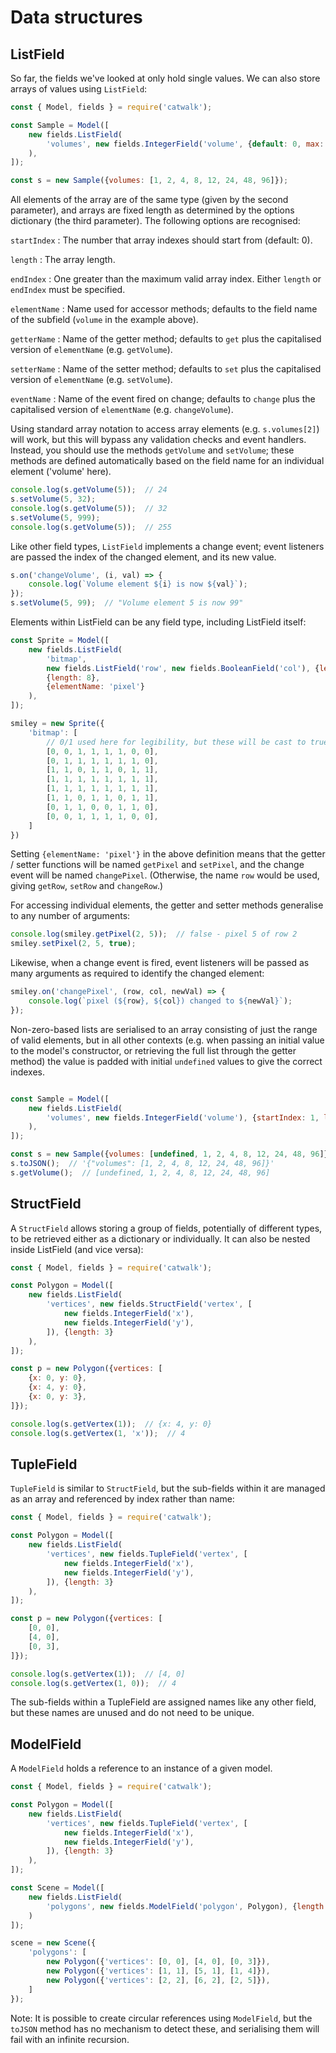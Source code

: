 # Data structures

## ListField

So far, the fields we've looked at only hold single values. We can also store arrays of values using `ListField`:

```javascript
const { Model, fields } = require('catwalk');

const Sample = Model([
    new fields.ListField(
        'volumes', new fields.IntegerField('volume', {default: 0, max: 255}), {length: 8}
    ),
]);

const s = new Sample({volumes: [1, 2, 4, 8, 12, 24, 48, 96]});
```

All elements of the array are of the same type (given by the second parameter), and arrays are fixed length as determined by the options dictionary (the third parameter). The following options are recognised:

`startIndex`
: The number that array indexes should start from (default: 0).

`length`
: The array length.

`endIndex`
: One greater than the maximum valid array index. Either `length` or `endIndex` must be specified.

`elementName`
: Name used for accessor methods; defaults to the field name of the subfield (`volume` in the example above).

`getterName`
: Name of the getter method; defaults to `get` plus the capitalised version of `elementName` (e.g. `getVolume`).

`setterName`
: Name of the setter method; defaults to `set` plus the capitalised version of `elementName` (e.g. `setVolume`).

`eventName`
: Name of the event fired on change; defaults to `change` plus the capitalised version of `elementName` (e.g. `changeVolume`).

Using standard array notation to access array elements (e.g. `s.volumes[2]`) will work, but this will bypass any validation checks and event handlers. Instead, you should use the methods `getVolume` and `setVolume`; these methods are defined automatically based on the field name for an individual element ('volume' here).

```javascript
console.log(s.getVolume(5));  // 24
s.setVolume(5, 32);
console.log(s.getVolume(5));  // 32
s.setVolume(5, 999);
console.log(s.getVolume(5));  // 255
```

Like other field types, `ListField` implements a change event; event listeners are passed the index of the changed element, and its new value.

```javascript
s.on('changeVolume', (i, val) => {
    console.log(`Volume element ${i} is now ${val}`);
});
s.setVolume(5, 99);  // "Volume element 5 is now 99"
```

Elements within ListField can be any field type, including ListField itself:

```javascript
const Sprite = Model([
    new fields.ListField(
        'bitmap',
        new fields.ListField('row', new fields.BooleanField('col'), {length: 8}),
        {length: 8},
        {elementName: 'pixel'}
    ),
]);

smiley = new Sprite({
    'bitmap': [
        // 0/1 used here for legibility, but these will be cast to true/false by BooleanField
        [0, 0, 1, 1, 1, 1, 0, 0],
        [0, 1, 1, 1, 1, 1, 1, 0],
        [1, 1, 0, 1, 1, 0, 1, 1],
        [1, 1, 1, 1, 1, 1, 1, 1],
        [1, 1, 1, 1, 1, 1, 1, 1],
        [1, 1, 0, 1, 1, 0, 1, 1],
        [0, 1, 1, 0, 0, 1, 1, 0],
        [0, 0, 1, 1, 1, 1, 0, 0],
    ]
})
```

Setting `{elementName: 'pixel'}` in the above definition means that the getter / setter functions will be named `getPixel` and `setPixel`, and the change event will be named `changePixel`. (Otherwise, the name `row` would be used, giving `getRow`, `setRow` and `changeRow`.)

For accessing individual elements, the getter and setter methods generalise to any number of arguments:

```javascript
console.log(smiley.getPixel(2, 5));  // false - pixel 5 of row 2
smiley.setPixel(2, 5, true);
```

Likewise, when a change event is fired, event listeners will be passed as many arguments as required to identify the changed element:

```javascript
smiley.on('changePixel', (row, col, newVal) => {
    console.log(`pixel (${row}, ${col}) changed to ${newVal}`);
});
```

Non-zero-based lists are serialised to an array consisting of just the range of valid elements, but in all other contexts (e.g. when passing an initial value to the model's constructor, or retrieving the full list through the getter method) the value is padded with initial `undefined` values to give the correct indexes.

```javascript

const Sample = Model([
    new fields.ListField(
        'volumes', new fields.IntegerField('volume'), {startIndex: 1, length: 8}
    ),
]);

const s = new Sample({volumes: [undefined, 1, 2, 4, 8, 12, 24, 48, 96]});
s.toJSON();  // '{"volumes": [1, 2, 4, 8, 12, 24, 48, 96]}'
s.getVolume();  // [undefined, 1, 2, 4, 8, 12, 24, 48, 96]
```

## StructField

A `StructField` allows storing a group of fields, potentially of different types, to be retrieved either as a dictionary or individually. It can also be nested inside ListField (and vice versa):

```javascript
const { Model, fields } = require('catwalk');

const Polygon = Model([
    new fields.ListField(
        'vertices', new fields.StructField('vertex', [
            new fields.IntegerField('x'),
            new fields.IntegerField('y'),
        ]), {length: 3}
    ),
]);

const p = new Polygon({vertices: [
    {x: 0, y: 0},
    {x: 4, y: 0},
    {x: 0, y: 3},
]});

console.log(s.getVertex(1));  // {x: 4, y: 0}
console.log(s.getVertex(1, 'x'));  // 4
```

## TupleField

`TupleField` is similar to `StructField`, but the sub-fields within it are managed as an array and referenced by index rather than name:

```javascript
const { Model, fields } = require('catwalk');

const Polygon = Model([
    new fields.ListField(
        'vertices', new fields.TupleField('vertex', [
            new fields.IntegerField('x'),
            new fields.IntegerField('y'),
        ]), {length: 3}
    ),
]);

const p = new Polygon({vertices: [
    [0, 0],
    [4, 0],
    [0, 3],
]});

console.log(s.getVertex(1));  // [4, 0]
console.log(s.getVertex(1, 0));  // 4
```

The sub-fields within a TupleField are assigned names like any other field, but these names are unused and do not need to be unique.

## ModelField

A `ModelField` holds a reference to an instance of a given model.

```javascript
const { Model, fields } = require('catwalk');

const Polygon = Model([
    new fields.ListField(
        'vertices', new fields.TupleField('vertex', [
            new fields.IntegerField('x'),
            new fields.IntegerField('y'),
        ]), {length: 3}
    ),
]);

const Scene = Model([
    new fields.ListField(
        'polygons', new fields.ModelField('polygon', Polygon), {length: 3}
    )
]);

scene = new Scene({
    'polygons': [
        new Polygon({'vertices': [0, 0], [4, 0], [0, 3]}),
        new Polygon({'vertices': [1, 1], [5, 1], [1, 4]}),
        new Polygon({'vertices': [2, 2], [6, 2], [2, 5]}),
    ]
});
```

Note: It is possible to create circular references using `ModelField`, but the `toJSON` method has no mechanism to detect these, and serialising them will fail with an infinite recursion.
